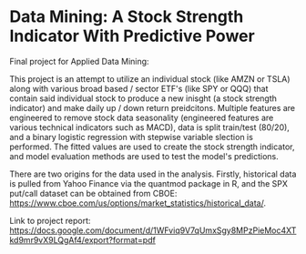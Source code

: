 # Data Mining: A Stock Strength Indicator With Predictive Power
Final project for Applied Data Mining:

This project is an attempt to utilize an individual stock (like AMZN or TSLA) along with various broad based / sector ETF's (like SPY or QQQ) that contain said individual stock to produce a new inisght (a stock strength indicator) and make daily up / down return preidcitons. Multiple features are engineered to remove stock data seasonality (engineered features are various technical indicators such as MACD), data is split train/test (80/20), and a binary logistic regression with stepwise variable slection is performed. The fitted values are used to create the stock strength indicator, and model evaluation methods are used to test the model's predictions. 


There are two origins for the data used in the analysis. Firstly, historical data is pulled from Yahoo Finance via the quantmod package in R, and the SPX put/call dataset can be obtained from CBOE: https://www.cboe.com/us/options/market_statistics/historical_data/.

Link to project report: https://docs.google.com/document/d/1WFviq9V7qUmxSgy8MPzPieMoc4XTkd9mr9vX9LQgAf4/export?format=pdf
